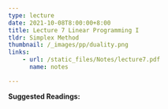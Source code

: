 ```yaml
---
type: lecture
date: 2021-10-08T8:00:00+8:00
title: Lecture 7 Linear Programming I
tldr: Simplex Method
thumbnail: /_images/pp/duality.png
links: 
    - url: /static_files/Notes/lecture7.pdf
      name: notes

---
```

**Suggested Readings:**




